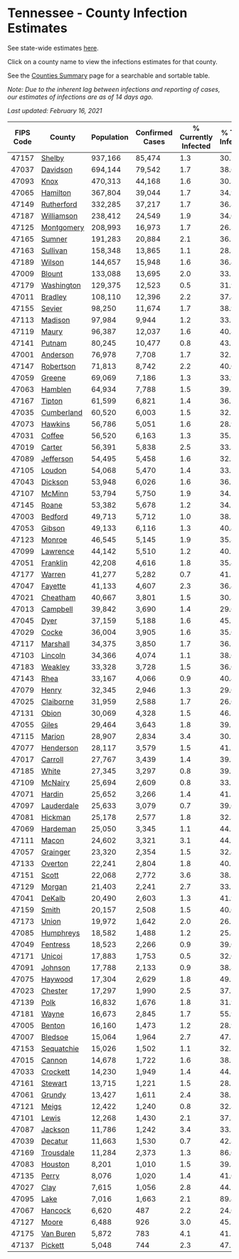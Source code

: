 # Tennessee - County Infection Estimates

See state-wide estimates [here](/infections/us-tn).

Click on a county name to view the infections estimates for that county.

See the [Counties Summary](/infections/summary-counties) page for a searchable and sortable table.

*Note: Due to the inherent lag between infections and reporting of cases, our estimates of infections are as of 14 days ago.*

*Last updated: February 16, 2021*

|   FIPS Code |                   County |   Population |   Confirmed Cases |   % Currently Infected |   % Total Infected |
|-------------|--------------------------|--------------|-------------------|------------------------|--------------------|
|       47157 |         [Shelby](shelby) |      937,166 |            85,474 |                    1.3 |               30.7 |
|       47037 |     [Davidson](davidson) |      694,144 |            79,542 |                    1.7 |               38.6 |
|       47093 |             [Knox](knox) |      470,313 |            44,168 |                    1.6 |               30.3 |
|       47065 |     [Hamilton](hamilton) |      367,804 |            39,044 |                    1.7 |               34.9 |
|       47149 | [Rutherford](rutherford) |      332,285 |            37,217 |                    1.7 |               36.8 |
|       47187 | [Williamson](williamson) |      238,412 |            24,549 |                    1.9 |               34.0 |
|       47125 | [Montgomery](montgomery) |      208,993 |            16,973 |                    1.7 |               26.3 |
|       47165 |         [Sumner](sumner) |      191,283 |            20,884 |                    2.1 |               36.2 |
|       47163 |     [Sullivan](sullivan) |      158,348 |            13,865 |                    1.1 |               28.3 |
|       47189 |         [Wilson](wilson) |      144,657 |            15,948 |                    1.6 |               36.4 |
|       47009 |         [Blount](blount) |      133,088 |            13,695 |                    2.0 |               33.2 |
|       47179 | [Washington](washington) |      129,375 |            12,523 |                    0.5 |               31.9 |
|       47011 |       [Bradley](bradley) |      108,110 |            12,396 |                    2.2 |               37.4 |
|       47155 |         [Sevier](sevier) |       98,250 |            11,674 |                    1.7 |               38.9 |
|       47113 |       [Madison](madison) |       97,984 |             9,944 |                    1.2 |               33.1 |
|       47119 |           [Maury](maury) |       96,387 |            12,037 |                    1.6 |               40.8 |
|       47141 |         [Putnam](putnam) |       80,245 |            10,477 |                    0.8 |               43.7 |
|       47001 |     [Anderson](anderson) |       76,978 |             7,708 |                    1.7 |               32.2 |
|       47147 |   [Robertson](robertson) |       71,813 |             8,742 |                    2.2 |               40.0 |
|       47059 |         [Greene](greene) |       69,069 |             7,186 |                    1.3 |               33.9 |
|       47063 |       [Hamblen](hamblen) |       64,934 |             7,788 |                    1.5 |               39.3 |
|       47167 |         [Tipton](tipton) |       61,599 |             6,821 |                    1.4 |               36.7 |
|       47035 | [Cumberland](cumberland) |       60,520 |             6,003 |                    1.5 |               32.2 |
|       47073 |       [Hawkins](hawkins) |       56,786 |             5,051 |                    1.6 |               28.9 |
|       47031 |         [Coffee](coffee) |       56,520 |             6,163 |                    1.3 |               35.1 |
|       47019 |         [Carter](carter) |       56,391 |             5,838 |                    2.5 |               33.3 |
|       47089 |   [Jefferson](jefferson) |       54,495 |             5,458 |                    1.6 |               32.2 |
|       47105 |         [Loudon](loudon) |       54,068 |             5,470 |                    1.4 |               33.2 |
|       47043 |       [Dickson](dickson) |       53,948 |             6,026 |                    1.6 |               36.5 |
|       47107 |         [McMinn](mcminn) |       53,794 |             5,750 |                    1.9 |               34.5 |
|       47145 |           [Roane](roane) |       53,382 |             5,678 |                    1.2 |               34.5 |
|       47003 |       [Bedford](bedford) |       49,713 |             5,712 |                    1.0 |               38.3 |
|       47053 |         [Gibson](gibson) |       49,133 |             6,116 |                    1.3 |               40.4 |
|       47123 |         [Monroe](monroe) |       46,545 |             5,145 |                    1.9 |               35.8 |
|       47099 |     [Lawrence](lawrence) |       44,142 |             5,510 |                    1.2 |               40.7 |
|       47051 |     [Franklin](franklin) |       42,208 |             4,616 |                    1.8 |               35.4 |
|       47177 |         [Warren](warren) |       41,277 |             5,282 |                    0.7 |               41.7 |
|       47047 |       [Fayette](fayette) |       41,133 |             4,607 |                    2.3 |               36.4 |
|       47021 |     [Cheatham](cheatham) |       40,667 |             3,801 |                    1.5 |               30.8 |
|       47013 |     [Campbell](campbell) |       39,842 |             3,690 |                    1.4 |               29.6 |
|       47045 |             [Dyer](dyer) |       37,159 |             5,188 |                    1.6 |               45.2 |
|       47029 |           [Cocke](cocke) |       36,004 |             3,905 |                    1.6 |               35.0 |
|       47117 |     [Marshall](marshall) |       34,375 |             3,850 |                    1.7 |               36.3 |
|       47103 |       [Lincoln](lincoln) |       34,366 |             4,074 |                    1.1 |               38.6 |
|       47183 |       [Weakley](weakley) |       33,328 |             3,728 |                    1.5 |               36.0 |
|       47143 |             [Rhea](rhea) |       33,167 |             4,066 |                    0.9 |               40.4 |
|       47079 |           [Henry](henry) |       32,345 |             2,946 |                    1.3 |               29.0 |
|       47025 |   [Claiborne](claiborne) |       31,959 |             2,588 |                    1.7 |               26.0 |
|       47131 |           [Obion](obion) |       30,069 |             4,328 |                    1.5 |               46.3 |
|       47055 |           [Giles](giles) |       29,464 |             3,643 |                    1.8 |               39.7 |
|       47115 |         [Marion](marion) |       28,907 |             2,834 |                    3.4 |               30.7 |
|       47077 |   [Henderson](henderson) |       28,117 |             3,579 |                    1.5 |               41.7 |
|       47017 |       [Carroll](carroll) |       27,767 |             3,439 |                    1.4 |               39.7 |
|       47185 |           [White](white) |       27,345 |             3,297 |                    0.8 |               39.1 |
|       47109 |       [McNairy](mcnairy) |       25,694 |             2,609 |                    0.8 |               33.1 |
|       47071 |         [Hardin](hardin) |       25,652 |             3,266 |                    1.4 |               41.2 |
|       47097 | [Lauderdale](lauderdale) |       25,633 |             3,079 |                    0.7 |               39.6 |
|       47081 |       [Hickman](hickman) |       25,178 |             2,577 |                    1.8 |               32.3 |
|       47069 |     [Hardeman](hardeman) |       25,050 |             3,345 |                    1.1 |               44.1 |
|       47111 |           [Macon](macon) |       24,602 |             3,321 |                    3.1 |               44.5 |
|       47057 |     [Grainger](grainger) |       23,320 |             2,354 |                    1.5 |               32.4 |
|       47133 |       [Overton](overton) |       22,241 |             2,804 |                    1.8 |               40.2 |
|       47151 |           [Scott](scott) |       22,068 |             2,772 |                    3.6 |               38.3 |
|       47129 |         [Morgan](morgan) |       21,403 |             2,241 |                    2.7 |               33.2 |
|       47041 |         [DeKalb](dekalb) |       20,490 |             2,603 |                    1.3 |               41.9 |
|       47159 |           [Smith](smith) |       20,157 |             2,508 |                    1.5 |               40.6 |
|       47173 |           [Union](union) |       19,972 |             1,642 |                    2.0 |               26.2 |
|       47085 |   [Humphreys](humphreys) |       18,582 |             1,488 |                    1.2 |               25.8 |
|       47049 |     [Fentress](fentress) |       18,523 |             2,266 |                    0.9 |               39.0 |
|       47171 |         [Unicoi](unicoi) |       17,883 |             1,753 |                    0.5 |               32.0 |
|       47091 |       [Johnson](johnson) |       17,788 |             2,133 |                    0.9 |               38.8 |
|       47075 |       [Haywood](haywood) |       17,304 |             2,629 |                    1.8 |               49.5 |
|       47023 |       [Chester](chester) |       17,297 |             1,990 |                    2.5 |               37.3 |
|       47139 |             [Polk](polk) |       16,832 |             1,676 |                    1.8 |               31.9 |
|       47181 |           [Wayne](wayne) |       16,673 |             2,845 |                    1.7 |               55.9 |
|       47005 |         [Benton](benton) |       16,160 |             1,473 |                    1.2 |               28.9 |
|       47007 |       [Bledsoe](bledsoe) |       15,064 |             1,964 |                    2.7 |               47.5 |
|       47153 | [Sequatchie](sequatchie) |       15,026 |             1,502 |                    1.1 |               32.5 |
|       47015 |         [Cannon](cannon) |       14,678 |             1,722 |                    1.6 |               38.5 |
|       47033 |     [Crockett](crockett) |       14,230 |             1,949 |                    1.4 |               44.2 |
|       47161 |       [Stewart](stewart) |       13,715 |             1,221 |                    1.5 |               28.5 |
|       47061 |         [Grundy](grundy) |       13,427 |             1,611 |                    2.4 |               38.1 |
|       47121 |           [Meigs](meigs) |       12,422 |             1,240 |                    0.8 |               32.8 |
|       47101 |           [Lewis](lewis) |       12,268 |             1,430 |                    2.1 |               37.3 |
|       47087 |       [Jackson](jackson) |       11,786 |             1,242 |                    3.4 |               33.5 |
|       47039 |       [Decatur](decatur) |       11,663 |             1,530 |                    0.7 |               42.8 |
|       47169 |   [Trousdale](trousdale) |       11,284 |             2,373 |                    1.3 |               86.0 |
|       47083 |       [Houston](houston) |        8,201 |             1,010 |                    1.5 |               39.3 |
|       47135 |           [Perry](perry) |        8,076 |             1,020 |                    1.4 |               41.0 |
|       47027 |             [Clay](clay) |        7,615 |             1,056 |                    2.8 |               44.2 |
|       47095 |             [Lake](lake) |        7,016 |             1,663 |                    2.1 |               89.4 |
|       47067 |       [Hancock](hancock) |        6,620 |               487 |                    2.2 |               24.0 |
|       47127 |           [Moore](moore) |        6,488 |               926 |                    3.0 |               45.3 |
|       47175 |   [Van Buren](van-buren) |        5,872 |               783 |                    4.1 |               41.7 |
|       47137 |       [Pickett](pickett) |        5,048 |               744 |                    2.3 |               47.1 |